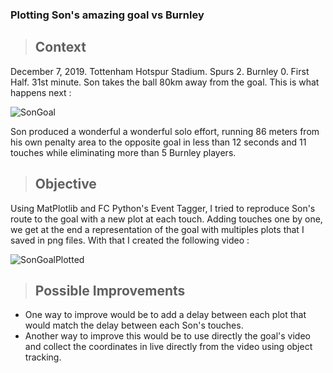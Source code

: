 ### Plotting Son's amazing goal vs Burnley

> ## Context
December 7, 2019. Tottenham Hotspur Stadium. Spurs 2. Burnley 0. First Half. 31st minute. Son takes the ball 80km away from the goal. This is what happens next :

![SonGoal](https://i2.chinanews.com/simg/cmshd/2020/12/12/39b34779b2e5417687fd5ef585eb56a7.gif)

Son produced a wonderful a wonderful solo effort, running 86 meters from his own penalty area to the opposite goal in less than 12 seconds and 11 touches while eliminating more than 5 Burnley players.

> ## Objective
Using MatPlotlib and FC Python's Event Tagger, I tried to reproduce Son's route to the goal with a new plot at each touch. Adding touches one by one, we get at the end a representation of the goal with multiples plots that I saved in png files. With that I created the following video :

![SonGoalPlotted](https://github.com/JackyKch/HeungMinSonEvolution/blob/master/coding/goal_burnley/goalvideo.gif)

> ## Possible Improvements 
- One way to improve would be to add a delay between each plot that would match the delay between each Son's touches.
- Another way to improve this would be to use directly the goal's video and collect the coordinates in live directly from the video using object tracking.
